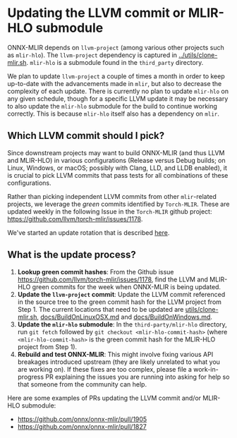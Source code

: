 <!--- SPDX-License-Identifier: Apache-2.0 -->

# Updating the LLVM commit or MLIR-HLO submodule

ONNX-MLIR depends on `llvm-project` (among various other projects such as `mlir-hlo`). The `llvm-project` dependency is captured in [../utils/clone-mlir.sh](clone-mlir.sh). `mlir-hlo` is a submodule found in the `third_party` directory.

We plan to update `llvm-project` a couple of times a month in order to keep up-to-date with the advancements made in `mlir`, but also to decrease the complexity of each update. There is currently no plan to update `mlir-hlo` on any given schedule, though for a specific LLVM update it may be necessary to also update the `mlir-hlo` submodule for the build to continue working correctly. This is because `mlir-hlo` itself also has a dependency on `mlir`.

## Which LLVM commit should I pick?

Since downstream projects may want to build ONNX-MLIR (and thus LLVM and MLIR-HLO) in various configurations (Release versus Debug builds; on Linux, Windows, or macOS; possibly with Clang, LLD, and LLDB enabled), it is crucial to pick LLVM commits that pass tests for all combinations of these configurations.

Rather than picking independent LLVM commits from other `mlir`-related projects, we leverage the _green_ commits identified by `Torch-MLIR`. These are updated weekly in the following Issue in the `Torch-MLIR` github project: https://github.com/llvm/torch-mlir/issues/1178.

We've started an update rotation that is described [here](https://github.com/onnx/onnx-mlir/wiki/LLVM-Update-Schedule).

## What is the update process?

1. **Lookup green commit hashes**: From the Github issue https://github.com/llvm/torch-mlir/issues/1178, find the LLVM and MLIR-HLO green commits for the week when ONNX-MLIR is being updated.
2. **Update the `llvm-project` commit**: Update the LLVM commit referenced in the source tree to the green commit hash for the LLVM project from Step 1. The current locations that need to be updated are [utils/clone-mlir.sh](../utils/clone-mlir.sh), [docs/BuildOnLinuxOSX.md](BuildOnLinuxOSX.md) and  [docs/BuildOnWindows.md](BuildOnWindows.md).
3. **Update the `mlir-hlo` submodule**: In the `third-party/mlir-hlo` directory, run `git fetch` followed by `git checkout <mlir-hlo-commit-hash>` (where `<mlir-hlo-commit-hash>` is the green commit hash for the MLIR-HLO project from Step 1).
4. **Rebuild and test ONNX-MLIR**: This might involve fixing various API breakages introduced upstream (they are likely unrelated to what you are working on).  If these fixes are too complex, please file a work-in-progress PR explaining the issues you are running into asking for help so that someone from the community can help.

Here are some examples of PRs updating the LLVM commit and/or MLIR-HLO submodule:

- https://github.com/onnx/onnx-mlir/pull/1905
- https://github.com/onnx/onnx-mlir/pull/1827